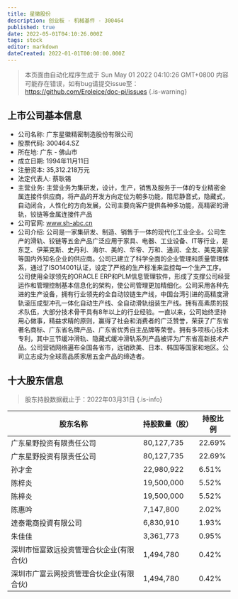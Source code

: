 ```yaml
---
title: 星徽股份
description: 创业板 - 机械基件 - 300464
published: true
date: 2022-05-01T04:10:26.000Z
tags: stock
editor: markdown
dateCreated: 2022-01-01T00:00:00.000Z
---
```


> 本页面由自动化程序生成于 Sun May 01 2022 04:10:26 GMT+0800
> 内容可能存在错误，如有bug请提交issue至：https://github.com/Eroleice/doc-pi/issues
{.is-warning}

## 上市公司基本信息
- 公司名称: 广东星徽精密制造股份有限公司
- 股票代码: 300464.SZ
- 所在地: 广东 - 佛山市
- 成立日期: 1994年11月11日
- 注册资本: 35,312.218万元
- 法定代表人: 蔡耿锡
- 主营业务: 主营业务为集研发，设计，生产，销售及服务于一体的专业精密金属连接件供应商，将产品的开发方向定位为朝多功能，阻尼静音式，隐藏式，自动闭合，人性化的方向发展，公司主要向客户提供各种多功能，高精密的滑轨，铰链等金属连接件产品
- 公司官网: www.sh-abc.cn
- 公司介绍: 公司是一家集研发、制造、销售于一体的现代化工业企业。公司生产的滑轨、铰链等五金产品广泛应用于家具、电器、工业设备、IT等行业，是东芝、伊莱克斯、史丹利、海尔、美的、华帝、万和、通润、全友、美克美家等国内外知名企业的供应商。公司已建立了科学全面的企业管理和质量管理体系，通过了ISO14001认证，设定了严格的生产标准来监控每一个生产工序。公司使用全球领先的ORACLE ERP和PLM信息管理软件，形成了支撑公司经营运作和管理控制基本信息化的架构，使公司管理更加精细化。公司采用各种先进的生产设备，拥有行业领先的全自动铰链生产线，中国台湾引进的高精度滑轨滚压成型冲孔一体化自动生产线、全自动滑轨组装生产线。拥有高素质的技术队伍，大部分技术骨干具有8年以上的行业经验。一直以来，公司始终坚持用心做事，精益求精的原则，赢得了社会和消费者的广泛赞誉，荣获了广东省著名商标、广东省名牌产品、广东省优秀自主品牌等荣誉。拥有多项核心技术专利，其中三节缓冲滑轨、隐藏式缓冲滑轨系列产品被评为广东省高新技术产品。公司营销网络遍布全国各省市，远销欧美、日本、韩国等国家和地区。公司立志成为全球高品质家居五金产品的缔造者。


## 十大股东信息
> 股东持股数据截止于：2022年03月31日
{.is-info}

| 股东名称 | 持股数量（股） | 持股比例 |
| --- | --- | --- |
| 广东星野投资有限责任公司 | 80,127,735 | 22.69% |
| 广东星野投资有限责任公司 | 80,127,735 | 22.69% |
| 孙才金 | 22,980,922 | 6.51% |
| 陈梓炎 | 19,500,000 | 5.52% |
| 陈梓炎 | 19,500,000 | 5.52% |
| 陈惠吟 | 7,147,800 | 2.02% |
| 逹泰電商投資有限公司 | 6,830,910 | 1.93% |
| 朱佳佳 | 3,361,773 | 0.95% |
| 深圳市恒富致远投资管理合伙企业(有限合伙) | 1,494,780 | 0.42% |
| 深圳市广富云网投资管理合伙企业(有限合伙) | 1,494,780 | 0.42% |




